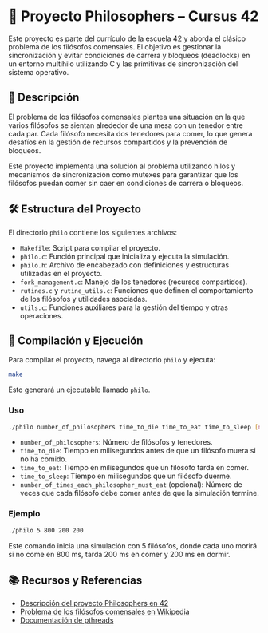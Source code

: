 # 🧠 Proyecto Philosophers – Cursus 42

Este proyecto es parte del currículo de la escuela 42 y aborda el clásico problema de los filósofos comensales. El objetivo es gestionar la sincronización y evitar condiciones de carrera y bloqueos (deadlocks) en un entorno multihilo utilizando C y las primitivas de sincronización del sistema operativo.

## 🧾 Descripción

El problema de los filósofos comensales plantea una situación en la que varios filósofos se sientan alrededor de una mesa con un tenedor entre cada par. Cada filósofo necesita dos tenedores para comer, lo que genera desafíos en la gestión de recursos compartidos y la prevención de bloqueos.

Este proyecto implementa una solución al problema utilizando hilos y mecanismos de sincronización como mutexes para garantizar que los filósofos puedan comer sin caer en condiciones de carrera o bloqueos.

## 🛠️ Estructura del Proyecto

El directorio `philo` contiene los siguientes archivos:

* `Makefile`: Script para compilar el proyecto.
* `philo.c`: Función principal que inicializa y ejecuta la simulación.
* `philo.h`: Archivo de encabezado con definiciones y estructuras utilizadas en el proyecto.
* `fork_management.c`: Manejo de los tenedores (recursos compartidos).
* `rutines.c` y `rutine_utils.c`: Funciones que definen el comportamiento de los filósofos y utilidades asociadas.
* `utils.c`: Funciones auxiliares para la gestión del tiempo y otras operaciones.

## 🚀 Compilación y Ejecución

Para compilar el proyecto, navega al directorio `philo` y ejecuta:

```bash
make
```

Esto generará un ejecutable llamado `philo`.

### Uso

```bash
./philo number_of_philosophers time_to_die time_to_eat time_to_sleep [number_of_times_each_philosopher_must_eat]
```

* `number_of_philosophers`: Número de filósofos y tenedores.
* `time_to_die`: Tiempo en milisegundos antes de que un filósofo muera si no ha comido.
* `time_to_eat`: Tiempo en milisegundos que un filósofo tarda en comer.
* `time_to_sleep`: Tiempo en milisegundos que un filósofo duerme.
* `number_of_times_each_philosopher_must_eat` (opcional): Número de veces que cada filósofo debe comer antes de que la simulación termine.

### Ejemplo

```bash
./philo 5 800 200 200
```

Este comando inicia una simulación con 5 filósofos, donde cada uno morirá si no come en 800 ms, tarda 200 ms en comer y 200 ms en dormir.

## 📚 Recursos y Referencias

* [Descripción del proyecto Philosophers en 42](https://github.com/42Paris/42cursus/tree/master/philosophers)
* [Problema de los filósofos comensales en Wikipedia](https://es.wikipedia.org/wiki/Problema_de_los_filos%C3%B3fos_comensales)
* [Documentación de pthreads](https://man7.org/linux/man-pages/man7/pthreads.7.html)
